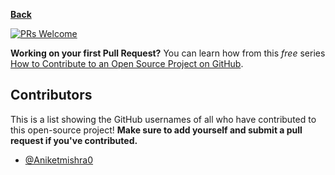**[Back](/README.md/)**

[![PRs Welcome](https://img.shields.io/badge/PRs-welcome-brightgreen.svg?style=flat-square)](https://github.com/Aniketmishra0/Learning_Resources/issues)

**Working on your first Pull Request?** You can learn how from this _free_ series [How to Contribute to an Open Source Project on GitHub](https://codesandbox.io/post/how-to-make-your-first-open-source-contribution).

## Contributors

This is a list showing the GitHub usernames of all who have contributed to this open-source project! **Make sure to add yourself and submit a pull request if you've contributed.**

- [@Aniketmishra0](https://github.com/aniketmishra0)
